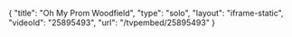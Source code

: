 {
    "title": "Oh My Prom Woodfield",
    "type": "solo",
    "layout": "iframe-static",
    "videoId": "25895493",
    "url": "\/tvpembed\/25895493"
}